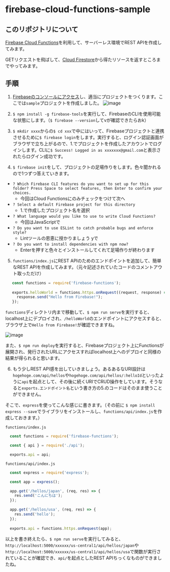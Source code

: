 # firebase-cloud-functions-sample

## このリポジトリについて
[Firebase Cloud Functions](https://firebase.google.com/docs/functions/?hl=ja)を利用して、サーバーレス環境でREST APIを作成してみます。

GETリクエストを飛ばして、[Cloud Firestore](https://firebase.google.com/docs/firestore?hl=ja)から得たリソースを返すところまでやってみます。

## 手順

1. [Firebaseのコンソールにアクセス](https://console.firebase.google.com/u/0/?hl=ja)し、適当にプロジェクトをつくります。ここでは`sample`プロジェクトを作成しました。
![image](https://user-images.githubusercontent.com/28256336/60176378-0e3a8580-9851-11e9-9bac-19098f7971b4.png)

2. `$ npm install -g firebase-tools`を実行して、FirebaseのCLIを使用可能な状態にします。（`$ firebase --version`してvが確認できたらおk）

3. `$ mkdir xxxx`からの`$ cd xxx`で中にはいって、Firebaseプロジェクトと連携させるために`$ firebase login`をします。実行すると、ログイン認証画面がブラウザで立ち上がるので、1.でプロジェクトを作成したアカウントでログインします。CLIに`$ Success! Logged in as xxxxxxx@gmail.com`と表示されたらログイン成功です。

4. `$ firebase init`をして、プロジェクトの足場作りをします。色々聞かれるので1つずつ答えていきます。
  - `? Which Firebase CLI features do you want to set up for this folder? Press Space to select features, then Enter to confirm your choices.`
    - 今回はCloud Functionsにのみチェックをつけて次へ
  - `? Select a default Firebase project for this directory`
    - 1.で作成したプロジェクト名を選択
  - `? What language would you like to use to write Cloud Functions?`
    - 今回はJavaScriptで
  - `? Do you want to use ESLint to catch probable bugs and enforce style?`
    - Lintツールの恩恵に授かりましょう yで
  - `? Do you want to install dependencies with npm now?`
    - Enterを押すと色々とインストールしてくれて足場作りが終わります
  
5. `functions/index.js`にREST APIのためのエンドポイントを追加して、簡単なREST APIを作成してみます。（元々記述されていたコードのコメントアウト取っただけ）
  ```javascript
     const functions = require('firebase-functions');
     
     exports.helloWorld = functions.https.onRequest((request, response) => {
       response.send("Hello from Firebase!");
     });
  ```
  
  `functions`ディレクトリ内まで移動して、`$ npm run serve`を実行すると、localhost上にデプロイされ、`/helloWorld`のエンドポイントにアクセスすると、ブラウザ上で`Hello from Firebase!`が確認できますね。

   ![image](https://user-images.githubusercontent.com/28256336/60177714-8e161f00-9854-11e9-8f21-6a69cf216b5f.png)
   
   また、`$ npm run deploy`を実行すると、Firebaseプロジェクト上にFunctionsが展開され、発行されたURLにアクセスすればlocalhost上へのデプロイと同様の結果が得られると思います。

6. もう少しREST API感を出していきましょう。あるあるなURI設計は`hogehoge.com/api/hellos`や`hogehoge.com/api/hellos/:helloId`といったように`api`を起点として、その後に続くURIでCRUD操作をしています。そうなると`exports.エンドポイント名`という書き方の5.のコードはそのまま使うことができません。

そこで、`express`を使ってこんな感じに書きます。（その前に `$ npm install express --save`でライブラリをインストールし、`functions/api/index.js`を作成しておきます。）

`functions/index.js`
```javascript
  const functions = require('firebase-functions');

  const { api } = require('./api');

  exports.api = api;
```

`functions/api/index.js`
``` javascript
  const express = require('express');

  const app = express();

  app.get('/hellos/japan', (req, res) => {
    res.send('こんにちは');
  });

  app.get('/hellos/usa', (req, res) => {
    res.send('hello');
  });
  
  exports.api = functions.https.onRequest(app);
```

以上を書き終えたら、`$ npm run serve`を実行してみると、`http://localhost:5000/xxxxxx/us-central1/api/hellos/japan`や`http://localhost:5000/xxxxxx/us-central1/api/hellos/usa`で関数が実行されていることが確認でき、`api/`を起点としたREST APIちっくなものができましたね。
